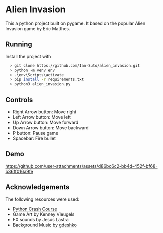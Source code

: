 
# Alien Invasion
This a python project built on pygame. It based on the popular Alien Invasion game by Eric Matthes.


## Running

Install the project with

```bash
  > git clone https://github.com/Ian-Suto/alien_invasion.git
  > python -m venv env
  > .\env\Scripts\activate 
  > pip install -r requirements.txt
  > python3 alien_invasion.py
```
    
## Controls
* Right Arrow button: Move right
* Left Arrow button: Move left
* Up Arrow button: Move forward
* Down Arrow button: Move backward
* P button: Pause game
* Spacebar: Fire bullet
## Demo
https://github.com/user-attachments/assets/d86bc6c2-bb4d-452f-bf68-b36ff016a9fe


## Acknowledgements
The following resources were used:

 - [Python Crash Course](https://nostarch.com/python-crash-course-3rd-edition)
 - Game Art by Kenney Vleugels
 - FX sounds by Jesús Lastra
 - Background Music by [gdeshko](https://ydstuff.wordpress.com/about/)

